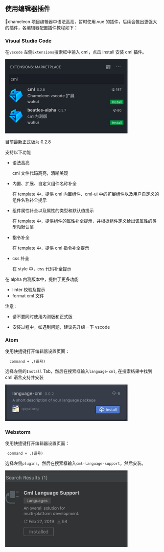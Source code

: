 ## 使用编辑器插件

chameleon 项目编辑器中语法高亮，暂时使用.vue 的插件，后续会推出更强大的插件，各编辑器配置插件教程如下：

### Visual Studio Code

在`vscode` 左侧`Extensions`搜索框中输入 cml，点击 install 安装 cml 插件。

<img src="../images/vscode_cml_plugin.jpg" width="400px">

目前最新正式版为 0.2.8

支持以下功能

- 语法高亮

  cml 文件代码高亮，清晰美观

- 内置、扩展、自定义组件名称补全

  在 template 中，提供 cml 内置组件、cml-ui 中的扩展组件以及用户自定义的组件名称补全提示

- 组件属性补全以及属性的类型和默认值提示

  在 template 中，提供组件的属性补全提示，并根据组件定义给出该属性的类型和默认值

- 指令补全

  在 template 中，提供 cml 指令补全提示

- css 补全

  在 style 中，css 代码补全提示

在 alpha 内测版本中，提供了更多功能

- linter 校验及提示
- format cml 文件

注意：

- 请不要同时使用内测版和正式版

- 安装过程中，如遇到问题，建议先升级一下 vscode

### Atom

使用快捷键打开编辑器设置页面：

```
  command + ,(逗号)
```

选择左侧的`Install` Tab，然后在搜索框输入`language-cml`, 在搜索结果中找到 cml 语言支持并安装

<img src="../images/atom_cml_plugin.png" width="400px">

### Webstorm

使用快捷键打开编辑器设置页面：

```
 command + ,(逗号)
```

选择左侧`plugins`，然后在搜索框输入`cml-language-support`，然后安装。

<img src="../images/webstorm_cml_plugin.png" width="400px">
